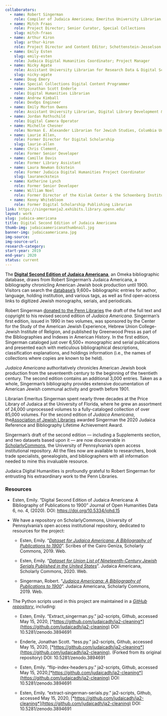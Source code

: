```yaml
---
collaborators: 
  - name: Robert Singerman
    role: Compiler of Judaica Americana; Emeritus University Librarian, University of Florida
  - name: Mitch Fraas 
    role: Project Director; Senior Curator, Special Collections
    slug: mitch-fraas
  - name: Arthur Kiron
    slug: arthur-kiron
    role: Project Director and Content Editor; Schottenstein-Jesselson Curator of Judaica Collections
  - name: Emily Esten
    slug: emily-esten
    role: Judaica Digital Humanities Coordinator; Project Manager
  - name: Nicky Agate
    role: Assistant University Librarian for Research Data & Digital Scholarship
    slug: nicky-agate
  - name: Doug Emery
    role: Special Collections Digital Content Programmer
  - name: Jonathan Scott Enderle
    role: Digital Humanities Librarian
  - name: Andrew Kimball
    role: DevOps Engineer
  - name: Emily Morton Owens
    role: Assistant University Librarian, Digital Library Development & Systems
  - name: Jordan Rothschild
    role: Digital Camera Operator
  - name: Michelle Chesner
    role: Norman E. Alexander Librarian for Jewish Studies, Columbia University
  - name: Laurie Allen, 
    role: Former Director for Digital Scholarship
    slug: laurie-allen
  - name: Chris Clement, 
    role: Former Senior Developer 
  - name: Camille Davis
    role: Former Library Assistant
  - name: Laura Newman Eckstein
    role: Former Judaica Digital Humanities Project Coordinator
    slug: lauraneckstein
  - name: Katherine Lynch
    role: Former Senior Developer
  - name: William Noel
    role: Former Director of the Kislak Center & the Schoenberg Institute for Manuscript Studies
  - name: Kenny Whitebloom
    role: Former Digital Scholarship Publishing Librarian
link: https://singermanja2.exhibits.library.upenn.edu/
layout: work
slug: judaica-americana
title: Digital Second Edition of Judaica Americana 
thumb-img: judaicaamericanathumbnail.jpg
banner-img: judaicaamericana.jpg
img-source: 
img-source-url: 
research-category: 
start-year: 2019
end-year: 2020
status: current
---
```

The [**Digital Second Edition of Judaica Americana**](https://singermanja2.exhibits.library.upenn.edu/), an Omeka bibliographic database, draws from Robert Singerman’s Judaica Americana, a bibliography chronicling American Jewish book production until 1900. Visitors can search the [database’s](https://singermanja2.exhibits.library.upenn.edu/) 9,600+ bibliographic entries for author, language, holding institution, and various tags, as well as find open-access links to digitized Jewish monographs, serials, and periodicals.

Robert Singerman [donated to the Penn Libraries](https://judaicadh.library.upenn.edu/blog/2019-10-30-explore-judaica-americana/) the draft of the full text and copyright to his revised second edition of *Judaica Americana*. Singerman’s first edition, issued in 1990 in two volumes, was sponsored by the Center for the Study of the American Jewish Experience, Hebrew Union College-Jewish Institute of Religion, and published by Greenwood Press as part of the Bibliographies and Indexes in American History. In the first edition, Singerman cataloged just over 6,500+ monographic and serial publications and presented each with meticulous bibliographical descriptions, classification explanations, and holdings information (i.e., the names of collections where copies are known to be held). 

*Judaica Americana* authoritatively chronicles American Jewish book production from the seventeenth century to the beginning of the twentieth century. The second edition contains an additional 3,000 entries. Taken as a whole, Singerman’s bibliography provides extensive documentation of American Jewish communal activity and growth before 1901.

Librarian Emeritus Singerman spent nearly three decades at the Price Library of Judaica at the University of Florida, where he grew an assortment of 24,000 unprocessed volumes to a fully-cataloged collection of over 85,000 volumes. For the second edition of *Judaica Americana*, the[Association of Jewish Libraries](https://jewishlibraries.starchapter.com/images/downloads/Awards/ajl_refbibcomm_pressrelease2020.pdf) awarded Singerman the 2020 Judaica Reference and Bibliography Lifetime Achievement Award. 

Singerman’s draft of the second edition — including a Supplements section, and two datasets based upon it — are now discoverable in [ScholarlyCommons](https://repository.upenn.edu/judaica_americana/), the University of Pennsylvania’s open access institutional repository. All the files now are available to researchers, book trade specialists, genealogists, and bibliographers with all information needed to mine this invaluable resource. 

Judaica Digital Humanities is profoundly grateful to Robert Singerman for entrusting his extraordinary work to the Penn Libraries.

### Resources 

-   Esten, Emily. “Digital Second Edition of Judaica Americana: A Bibliography of Publications to 1900” Journal of Open Humanities Data 6, no. 4, (2020). DOI: https://doi.org/10.5334/johd.15

-   We have a repository on ScholarlyCommons, University of Pennsylvania’s open access institutional repository, dedicated to resources for the project:

    -   Esten, Emily. “[*Dataset for Judaica Americana: A Bibliography of Publications to 1900*](https://repository.upenn.edu/judaica_americana/2)”. Scribes of the Cairo Geniza, Scholarly Commons, 2019. Web.

    -   Esten, Emily. “[*Dataset for Union List of Nineteenth-Century Jewish Serials Published in the United States*](https://repository.upenn.edu/judaica_americana/3/)”. Judaica Americana, Scholarly Commons, 2020. Web.

    -   Singerman, Robert. “[*Judaica Americana: A Bibliography of Publications to 1900*](https://repository.upenn.edu/judaica_americana/1)”. Judaica Americana, Scholarly Commons, 2019. Web.

-   The Python scripts used in this project are maintained in a [*GitHub repository*](https://github.com/judaicadh/ja2-scripts), including:

    -   Esten, Emily. “Extract\_singerman.py.” ja2-scripts, Github, accessed May 15, 2020, [*https://github.com/judaicadh/ja2-cleaning*](https://github.com/judaicadh/ja2-cleaning) DOI: 10.5281/zenodo.3894691

    -   Enderle, Jonathan Scott. “tess.py.” ja2-scripts, Github, accessed May 15, 2020, [*https://github.com/judaicadh/ja2-cleaning*](https://github.com/judaicadh/ja2-cleaning). (Forked from its original repository) DOI: 10.5281/zenodo.3894691

    -   Esten, Emily. “flip-index-headers.py.” ja2-scripts, Github, accessed May 15, 2020,[*https://github.com/judaicadh/ja2-cleaning*](https://github.com/judaicadh/ja2-cleaning) DOI: 10.5281/zenodo.3894691

    -   Esten, Emily. “extract-singerman-serials.py.” ja2-scripts, Github, accessed May 15, 2020, [*https://github.com/judaicadh/ja2-cleaning*](https://github.com/judaicadh/ja2-cleaning) DOI: 10.5281/zenodo.3894691


